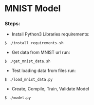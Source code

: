 # MNIST Model


### Steps:

* Install Python3 Libraries requirements:
```bash
$ ./install_requirements.sh
```

* Get data from MNIST url run:
```bash
$ ./get_mnist_data.sh
```

* Test loading data from files run:
```bash
$ ./load_mnist_data.py
```

* Create, Compile, Train, Validate Model
```bash
$ ./model.py
```

